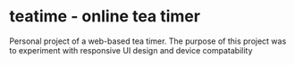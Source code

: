 # teatime - online tea timer

Personal project of a web-based tea timer. The purpose of this project was to experiment with responsive UI design and device compatability 
